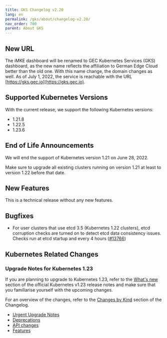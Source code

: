 ```yaml
---
title: GKS Changelog v2.20
lang: en
permalink: /gks/about/changelog-v2.20/
nav_order: 700
parent: About GKS
---
```


## New URL

The iMKE dashboard will be renamed to GEC Kubernetes Services (GKS) dashboard, as the new name reflects
the affiliation to German Edge Cloud better than the old one.
With this name change, the domain changes as well. As of July 1, 2022, the service is reachable with
the URL [https://gks.gec.io](https://gks.gec.io).

## Supported Kubernetes Versions

With the current release, we support the following Kubernetes versions:

* 1.21.8
* 1.22.5
* 1.23.6

## End of Life Announcements

We will end the support of Kubernetes version 1.21 on June 28, 2022.

Make sure to upgrade all existing clusters running on version 1.21 at least to version 1.22 before that date.

## New Features

This is a technical release without any new features.

## Bugfixes

* For user clusters that use etcd 3.5 (Kubernetes 1.22 clusters), etcd corruption checks are turned on to detect etcd data consistency issues. Checks run at etcd startup and every 4 hours ([#13766](https://groups.google.com/a/kubernetes.io/g/dev/c/B7gJs88XtQc/m/rSgNOzV2BwAJ))

## Kubernetes Related Changes

### Upgrade Notes for Kubernetes 1.23

If you are planning to upgrade to Kubernetes 1.23, refer to the [What's new](https://github.com/kubernetes/kubernetes/blob/master/CHANGELOG/CHANGELOG-1.23.md#whats-new-major-themes) section of the official Kubernetes v1.23 release notes and make sure that you familiarise yourself with the upcoming changes.

For an overview of the changes, refer to the [Changes by Kind](https://github.com/kubernetes/kubernetes/blob/master/CHANGELOG/CHANGELOG-1.22.md#changes-by-kind-2) section of the Changelog.

* [Urgent Upgrade Notes](https://github.com/kubernetes/kubernetes/blob/master/CHANGELOG/CHANGELOG-1.23.md#urgent-upgrade-notes)
* [Deprecations](https://github.com/kubernetes/kubernetes/blob/master/CHANGELOG/CHANGELOG-1.23.md#deprecation)
* [API changes](https://github.com/kubernetes/kubernetes/blob/master/CHANGELOG/CHANGELOG-1.23.md#api-change-4)
* [Features](https://github.com/kubernetes/kubernetes/blob/master/CHANGELOG/CHANGELOG-1.23.md#feature-7)
